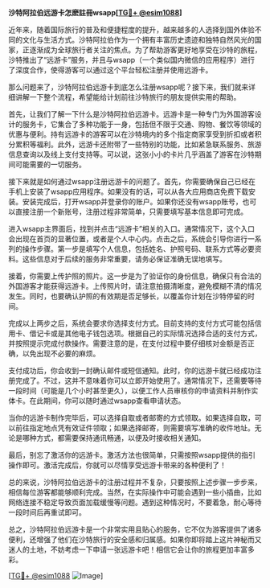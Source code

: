 **沙特阿拉伯远游卡怎麽註冊wsapp[[TG💪+ @esim1088](https://t.me/s/esim1088)]**

近年来，随着国际旅行的普及和便捷程度的提升，越来越多的人选择到国外体验不同的文化与生活方式。沙特阿拉伯作为一个拥有丰富历史遗迹和独特自然风光的国家，正逐渐成为全球旅行者关注的焦点。为了帮助游客更好地享受在沙特的旅程，沙特推出了“远游卡”服务，并且与wsapp（一个类似国内微信的应用程序）进行了深度合作，使得游客可以通过这个平台轻松注册并使用远游卡。

那么问题来了，沙特阿拉伯远游卡到底怎么注册wsapp呢？接下来，我们就来详细讲解一下整个流程，希望能给计划前往沙特旅行的朋友提供实用的帮助。

首先，让我们了解一下什么是沙特阿拉伯远游卡。远游卡是一种专门为外国游客设计的服务卡，它集合了多种功能于一身，包括但不限于交通、购物、餐饮等领域的优惠与便利。持有远游卡的游客可以在沙特境内的多个指定商家享受到折扣或者积分累积等福利。此外，远游卡还附带了一些特别的功能，比如紧急联系服务、旅游信息查询以及线上支付支持等。可以说，这张小小的卡片几乎涵盖了游客在沙特期间可能需要的一切服务。

接下来就是如何通过wsapp注册远游卡的问题了。首先，你需要确保自己已经在手机上安装了wsapp应用程序。如果没有的话，可以从各大应用商店免费下载安装。安装完成后，打开wsapp并登录你的账户。如果你还没有wsapp账号，也可以直接注册一个新账号，注册过程非常简单，只需要填写基本信息即可完成。

进入wsapp主界面后，找到并点击“远游卡”相关的入口。通常情况下，这个入口会出现在首页的显著位置，或者是个人中心内。点击之后，系统会引导你进行一系列的操作步骤。第一步是填写个人信息，包括姓名、护照号码、联系方式等必要资料。这些信息对于后续的服务非常重要，请务必保证准确无误地填写。

接着，你需要上传护照的照片。这一步是为了验证你的身份信息，确保只有合法的外国游客才能获得远游卡。上传照片时，请注意拍摄清晰度，避免模糊不清的情况发生。同时，也要确认护照的有效期是否足够长，以覆盖你计划在沙特停留的时间。

完成以上两步之后，系统会要求你选择支付方式。目前支持的支付方式可能包括信用卡、借记卡或是其他电子钱包选项。根据自己的实际情况选择合适的支付方式，并按照提示完成付款操作。需要注意的是，在支付过程中要仔细核对金额是否正确，以免出现不必要的麻烦。

支付成功后，你会收到一封确认邮件或短信通知。此时，你的远游卡就已经成功注册完成了。不过，这并不意味着你可以立即开始使用了。通常情况下，还需要等待一段时间（可能是几个小时甚至更久），以便工作人员审核你的申请资料并制作实体卡。在此期间，你可以随时通过wsapp查看申请状态。

当你的远游卡制作完毕后，可以选择自取或者邮寄的方式领取。如果选择自取，可以前往指定地点凭有效证件领取；如果选择邮寄，则需要填写准确的收件地址。无论是哪种方式，都需要保持通讯畅通，以便及时接收相关通知。

最后，别忘了激活你的远游卡。激活方法也很简单，只需按照wsapp提供的指引操作即可。激活完成后，你就可以尽情享受远游卡带来的各种便利了！

总的来说，沙特阿拉伯远游卡的注册过程并不复杂，只要按照上述步骤一步步来，相信每位游客都能够顺利完成。当然，在实际操作中可能会遇到一些小插曲，比如网络连接不稳定导致页面加载缓慢等问题。遇到这种情况时，不要着急，耐心等待一段时间后再重试即可。

总之，沙特阿拉伯远游卡是一个非常实用且贴心的服务，它不仅为游客提供了诸多便利，还增强了他们在沙特旅行的安全感和归属感。如果你即将踏上这片神秘而又迷人的土地，不妨考虑一下申请一张远游卡吧！相信它会让你的旅程更加丰富多彩。

[[TG💪+ @esim1088](https://t.me/s/esim1088) ![Image](https://i.postimg.cc/4NQfJmqS/Snipaste-2025-05-13-00-14-12.png)]